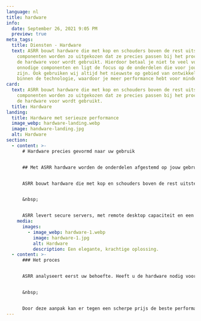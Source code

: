 ```yaml
---
language: nl
title: hardware
info:
  date: September 26, 2021 9:05 PM
  preview: true
meta_tags:
  title: Diensten - Hardware
  text: ASRR bouwt hardware die met kop en schouders boven de rest uitsteekt. De
    componenten worden zo uitgekozen dat ze precies passen bij het proces waar
    de hardware voor wordt gebruikt. Hierdoor betaal je niet te veel voor
    onnodige componenten en ligt de focus op de onderdelen die voor jou cruciaal
    zijn. Ook gebruiken wij altijd het nieuwste op gebied van ontwikkelingen
    binnen de technologie, waardoor je meer performance hebt voor minder kosten
card:
  text: ASRR bouwt hardware die met kop en schouders boven de rest uitsteekt. De
    componenten worden zo uitgekozen dat ze precies passen bij het proces waar
    de hardware voor wordt gebruikt.
  title: Hardware
landing:
  title: Hardware met serieuze performance
  image_webp: hardware-landing.webp
  image: handware-landing.jpg
  alt: Hardware
section:
  - content: >-
      # Hardware precies gevormd naar uw gebruik


      ## Met ASRR hardware worden de onderdelen afgestemd op jouw gebruik, waardoor je nooit te veel betaalt.


      ASRR bouwt hardware die met kop en schouders boven de rest uitsteekt. De componenten worden zo uitgekozen dat ze precies passen bij het proces waar de hardware voor wordt gebruikt. Hierdoor betaal je niet te veel voor onnodige componenten en ligt de focus op de onderdelen die voor jou cruciaal zijn. Ook gebruiken wij altijd het nieuwste op gebied van ontwikkelingen binnen de technologie, waardoor je meer performance hebt voor minder kosten


      &nbsp;


      ASRR levert secure servers, met remote desktop capaciteit en een 2 factor authenticatie login methode. Ook bouwen we krachtige workstations, gaming rigs en budget pc’s.
    media:
      images:
        - image_webp: hardware-1.webp
          image: hardware-1.jpg
          alt: Hardware
          description: Een elegante, krachtige oplossing.
  - content: >-
      ### Het proces


      ASRR analyseert eerst uw behoefte. Heeft u de hardware nodig voor zware grafische zaken zoals BIM/CAD of ander 3D werk? Dan zorgen wij voor een zware grafische kaart. Is uw werk meer gefocust op zaken die afhangen van een hoge CPU-snelheid, dan zorgen wij voor een sterke processor. Hierbij is er soms niet eens een grafische kaart nodig, waardoor er kosten kunnen worden bespaard of er komt extra budget vrij voor de componenten die er wel toe doen in uw situatie. Dit alles wordt geleverd in een strakke, moderne case, waardoor uw werkplek of server er hypermodern uit ziet.


      &nbsp;


      Door deze aanpak kan er tegen een scherpe prijs de beste performance geleverd worden en je betaalt niet voor onnodige componenten.
---
```

